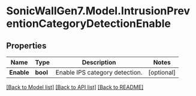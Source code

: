 # SonicWallGen7.Model.IntrusionPreventionCategoryDetectionEnable

## Properties

Name | Type | Description | Notes
------------ | ------------- | ------------- | -------------
**Enable** | **bool** | Enable IPS category detection. | [optional] 

[[Back to Model list]](../README.md#documentation-for-models) [[Back to API list]](../README.md#documentation-for-api-endpoints) [[Back to README]](../README.md)

